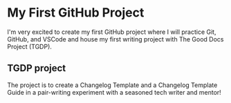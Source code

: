 # My First GitHub Project

I'm very excited to create my first GitHub project where I will practice Git, GitHub, and VSCode and house my first writing project with The Good Docs Project (TGDP).

## TGDP project

The project is to create a Changelog Template and a Changelog Template Guide in a pair-writing experiment with a seasoned tech writer and mentor!
